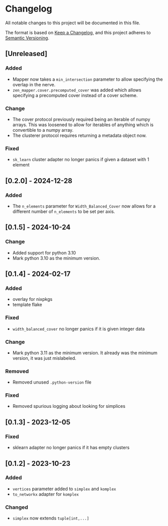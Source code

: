 # Changelog

All notable changes to this project will be documented in this file.

The format is based on [Keep a Changelog](https://keepachangelog.com/en/1.0.0/),
and this project adheres to [Semantic Versioning](https://semver.org/spec/v2.0.0.html).

## [Unreleased]

### Added

- Mapper now takes a `min_intersection` parameter to allow specifying the
  overlap in the nerve.
- `zen_mapper.cover.precomputed_cover` was added which allows specifying a
  precomputed cover instead of a cover scheme.

### Change

- The cover protocol previously required being an iterable of numpy arrays.
  This was loosened to allow for iterables of anything which is convertible to
  a numpy array.
- The clusterer protocol requires returning a metadata object now.

### Fixed

- `sk_learn` cluster adapter no longer panics if given a dataset with 1 element

## [0.2.0] - 2024-12-28

### Added

- The `n_elements` parameter for `Width_Balanced_Cover` now allows for a
  different number of `n_elements` to be set per axis.

## [0.1.5] - 2024-10-24

### Change

- Added support for python 3.10
- Mark python 3.10 as the minimum version.

## [0.1.4] - 2024-02-17

### Added

- overlay for nixpkgs
- template flake

### Fixed

- `width_balanced_cover` no longer panics if it is given integer data

### Change

- Mark python 3.11 as the minimum version. It already was the minimum version, it was just mislabeled.

### Removed

- Removed unused `.python-version` file

### Fixed

- Removed spurious logging about looking for simplices

## [0.1.3] - 2023-12-05

### Fixed

- sklearn adapter no longer panics if it has empty clusters

## [0.1.2] - 2023-10-23

### Added

- `vertices` parameter added to `simplex` and `komplex`
- `to_networkx` adapter for `komplex`

### Changed

- `simplex` now extends `tuple[int,...]`
